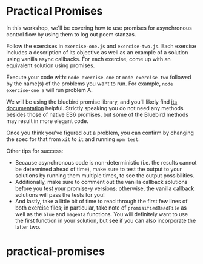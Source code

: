 # Practical Promises

In this workshop, we'll be covering how to use promises for asynchronous control flow by using them to log out poem stanzas.

Follow the exercises in `exercise-one.js` and `exercise-two.js`. Each exercise includes a description of its objective as well as an example of a solution using vanilla async callbacks. For each exercise, come up with an equivalent solution using promises.

Execute your code with: `node exercise-one` or `node exercise-two` followed by the name(s) of the problems you want to run. For example, `node exercise-one a` will run problem A.

We will be using the bluebird promise library, and you'll likely find [its documentation](https://github.com/petkaantonov/bluebird/blob/master/API.md) helpful. Strictly speaking you do not need any methods besides those of native ES6 promises, but some of the Bluebird methods may result in more elegant code.

Once you think you've figured out a problem, you can confirm by changing the spec for that from `xit` to `it` and running `npm test`.

Other tips for success:
* Because asynchronous code is non-deterministic (i.e. the results cannot be determined ahead of time), make sure to test the output to your solutions by running them multiple times, to see the output possibilities.
* Additionally, make sure to comment out the vanilla callback solutions before you test your promise-y versions; otherwise, the vanilla callback solutions will pass the tests for you!
* And lastly, take a little bit of time to read through the first few lines of both exercise files; in particular, take note of `promisifiedReadFile` as well as the `blue` and `magenta` functions. You will definitely want to use the first function in your solution, but see if you can also incorporate the latter two.
# practical-promises
